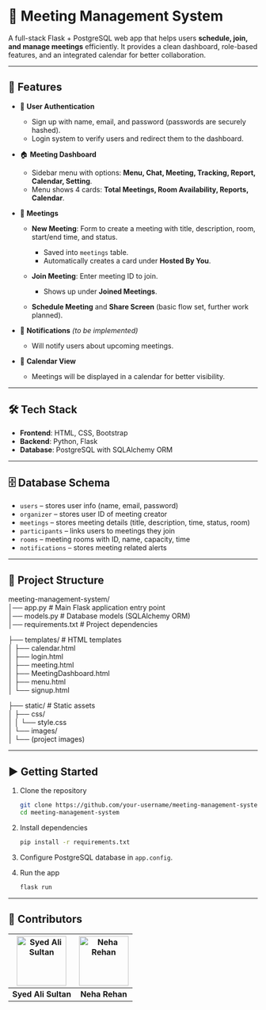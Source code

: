 # 📌 Meeting Management System

A full-stack Flask + PostgreSQL web app that helps users **schedule, join, and manage meetings** efficiently. It provides a clean dashboard, role-based features, and an integrated calendar for better collaboration.

---

## 🚀 Features

* 🔑 **User Authentication**

  * Sign up with name, email, and password (passwords are securely hashed).
  * Login system to verify users and redirect them to the dashboard.

* 🏠 **Meeting Dashboard**

  * Sidebar menu with options: **Menu, Chat, Meeting, Tracking, Report, Calendar, Setting**.
  * Menu shows 4 cards: **Total Meetings, Room Availability, Reports, Calendar**.

* 📅 **Meetings**

  * **New Meeting**: Form to create a meeting with title, description, room, start/end time, and status.

    * Saved into `meetings` table.
    * Automatically creates a card under **Hosted By You**.

  * **Join Meeting**: Enter meeting ID to join.

    * Shows up under **Joined Meetings**.
  * **Schedule Meeting** and **Share Screen** (basic flow set, further work planned).

* 🔔 **Notifications** *(to be implemented)*

  * Will notify users about upcoming meetings.

* 📆 **Calendar View** 

  * Meetings will be displayed in a calendar for better visibility.

---

## 🛠️ Tech Stack

* **Frontend**: HTML, CSS, Bootstrap
* **Backend**: Python, Flask
* **Database**: PostgreSQL with SQLAlchemy ORM

---

## 🗄️ Database Schema

* `users` – stores user info (name, email, password)
* `organizer` – stores user ID of meeting creator
* `meetings` – stores meeting details (title, description, time, status, room)
* `participants` – links users to meetings they join
* `rooms` – meeting rooms with ID, name, capacity, time
* `notifications` – stores meeting related alerts 

---
## 📂 Project Structure
  
meeting-management-system/      
│── app.py                # Main Flask application entry point    
│── models.py             # Database models (SQLAlchemy ORM)  
│── requirements.txt      # Project dependencies  

├── templates/            # HTML templates  
│   ├── calendar.html  
│   ├── login.html  
│   ├── meeting.html  
│   ├── MeetingDashboard.html  
│   ├── menu.html   
│   └── signup.html  

├── static/               # Static assets  
│   ├── css/  
│   │   └── style.css  
│   └── images/  
│       └── (project images)  

---

## ▶️ Getting Started

1. Clone the repository

   ```bash
   git clone https://github.com/your-username/meeting-management-system.git
   cd meeting-management-system
   ```

2. Install dependencies

   ```bash
   pip install -r requirements.txt
   ```

3. Configure PostgreSQL database in `app.config`.

4. Run the app

   ```bash
   flask run
   ```

---

## 👥 Contributors  

| [<img src="https://github.com/alishah18105.png" width="100px;" alt="Syed Ali Sultan"/>](https://github.com/alishah18105) | [<img src="https://github.com/neharehan2005.png" width="100px;" alt="Neha Rehan"/>](https://github.com/neharehan2005) |
|:---:|:---:|
| **Syed Ali Sultan** | **Neha Rehan** |
